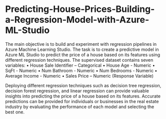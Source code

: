 # Predicting-House-Prices-Building-a-Regression-Model-with-Azure-ML-Studio

The main objective is to build and experiment with regression pipelines in Azure Machine Learning Studio.
The task is to create a predictive model in Azure ML Studio to predict the price of a house based on its features using different regression techniques. The supervised dataset contains seven variables:
•	House Sale Identifier – Categorical 
•	House Age - Numeric
•	SqFt - Numeric
•	Num Bathroom - Numeric
•	Num Bedrooms - Numeric
•	Average Income - Numeric
•	Sales Price – Numeric (Response Variable)

Deploying different regression techniques such as decision tree regression, decision forest regression, and linear regression can provide valuable insights into predicting the price of a house based on its features. Accurate predictions can be provided for individuals or businesses in the real estate industry by evaluating the performance of each model and selecting the best one. 
